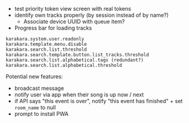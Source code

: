 
- test priority token view screen with real tokens
- identify own tracks properly (by session instead of by name?)
  - Associate device UUID with queue item?
- Progress bar for loading tracks

```
karakara.system.user.readonly
karakara.template.menu.disable
karakara.search.list.threshold
karakara.search.template.button.list_tracks.threshold
karakara.search.list.alphabetical.tags (redundant?)
karakara.search.list.alphabetical.threshold
```

Potential new features:
- broadcast message
- notify user via app when their song is up now / next
- if API says "this event is over", notify "this event has finished" + set `room_name` to null
- prompt to install PWA

